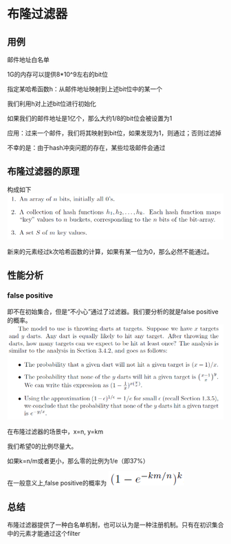 # 布隆过滤器

## 用例
邮件地址白名单

1G的内存可以提供8\*10^9左右的bit位

指定某哈希函数h：从邮件地址映射到上述bit位中的某一个

我们利用h对上述bit位进行初始化

如果我们的邮件地址是1亿个，那么大约1/8的bit位会被设置为1

应用：过来一个邮件，我们将其映射到bit位，如果发现为1，则通过；否则过滤掉

不幸的是：由于hash冲突问题的存在，某些垃圾邮件会通过

## 布隆过滤器的原理
构成如下
![construction of bloom filter](https://github.com/chuanlei/leetcode-notes/blob/master/pics/construction-of-bf.jpg)

新来的元素经过k次哈希函数的计算，如果有某一位为0，那么必然不能通过。

## 性能分析

### false positive
即不在初始集合，但是“不小心”通过了过滤器。我们要分析的就是false positive的概率。
![analysis of bloom filter](https://github.com/chuanlei/leetcode-notes/blob/master/pics/darts-at-targets.jpg)

在布隆过滤器的场景中，x=n, y=km

我们希望0的比例尽量大。

如果k=n/m或者更小，那么零的比例为1/e（即37%）

在一般意义上,false positive的概率为
![false-positive formula](https://github.com/chuanlei/leetcode-notes/blob/master/pics/false-positive.jpg)

## 总结
布隆过滤器提供了一种白名单机制，也可以认为是一种注册机制。只有在初识集合中的元素才能通过这个filter
